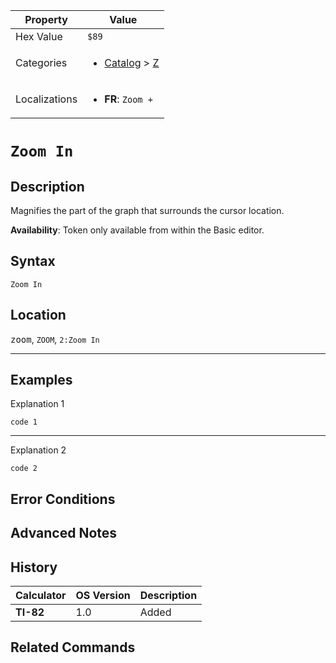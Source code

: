 | Property      | Value |
|---------------|-------|
| Hex Value     | `$89`|
| Categories    | <ul><li>[Catalog](../categories/Catalog.md) > [Z](../categories/Catalog.md#Z)</li></ul> |
| Localizations | <ul><li><b>FR</b>: `Zoom +`</li></ul> |

# `Zoom In`

## Description
Magnifies the part of the graph that surrounds the cursor location.


<b>Availability</b>: Token only available from within the Basic editor.

## Syntax
`Zoom In`

## Location
<kbd>zoom</kbd>, `ZOOM`, `2:Zoom In`
<hr>

## Examples

Explanation 1
```ti-basic
code 1
```
---
Explanation 2
```ti-basic
code 2
```

## Error Conditions


## Advanced Notes


## History
| Calculator | OS Version | Description |
|------------|------------|-------------|
| <b>TI-82</b> | 1.0 | Added

## Related Commands

    